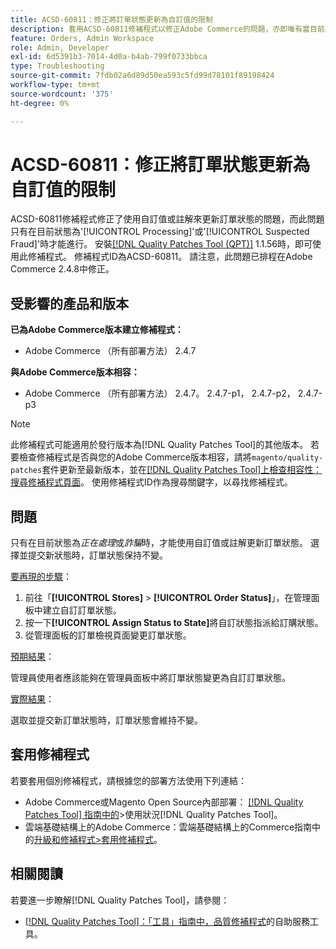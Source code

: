```yaml
---
title: ACSD-60811：修正將訂單狀態更新為自訂值的限制
description: 套用ACSD-60811修補程式以修正Adobe Commerce的問題，亦即唯有當目前狀態為「處理中」或「詐騙」時，才能使用自訂值或註解更新訂單狀態。
feature: Orders, Admin Workspace
role: Admin, Developer
exl-id: 6d5391b3-7014-4d0a-b4ab-799f0733bbca
type: Troubleshooting
source-git-commit: 7fdb02a6d89d50ea593c5fd99d78101f89198424
workflow-type: tm+mt
source-wordcount: '375'
ht-degree: 0%

---
```


# ACSD-60811：修正將訂單狀態更新為自訂值的限制

ACSD-60811修補程式修正了使用自訂值或註解來更新訂單狀態的問題，而此問題只有在目前狀態為&#39;[!UICONTROL Processing]&#39;或&#39;[!UICONTROL Suspected Fraud]&#39;時才能進行。 安裝[[!DNL Quality Patches Tool (QPT)]](/help/tools/quality-patches-tool/quality-patches-tool-to-self-serve-quality-patches.md) 1.1.56時，即可使用此修補程式。 修補程式ID為ACSD-60811。 請注意，此問題已排程在Adobe Commerce 2.4.8中修正。

## 受影響的產品和版本

**已為Adobe Commerce版本建立修補程式：**

* Adobe Commerce （所有部署方法） 2.4.7

**與Adobe Commerce版本相容：**

* Adobe Commerce （所有部署方法） 2.4.7。 2.4.7-p1， 2.4.7-p2， 2.4.7-p3

>[!NOTE]
>
>此修補程式可能適用於發行版本為[!DNL Quality Patches Tool]的其他版本。 若要檢查修補程式是否與您的Adobe Commerce版本相容，請將`magento/quality-patches`套件更新至最新版本，並在[[!DNL Quality Patches Tool]上檢查相容性：搜尋修補程式頁面](https://experienceleague.adobe.com/tools/commerce-quality-patches/index.html?lang=zh-Hant)。 使用修補程式ID作為搜尋關鍵字，以尋找修補程式。

## 問題

只有在目前狀態為&#x200B;*正在處理*&#x200B;或&#x200B;*詐騙*&#x200B;時，才能使用自訂值或註解更新訂單狀態。 選擇並提交新狀態時，訂單狀態保持不變。

<u>要再現的步驟</u>：

1. 前往「**[!UICONTROL Stores]** > **[!UICONTROL Order Status]**」，在管理面板中建立自訂訂單狀態。
1. 按一下&#x200B;**[!UICONTROL Assign Status to State]**&#x200B;將自訂狀態指派給訂購狀態。
1. 從管理面板的訂單檢視頁面變更訂單狀態。

<u>預期結果</u>：

管理員使用者應該能夠在管理員面板中將訂單狀態變更為自訂訂單狀態。

<u>實際結果</u>：

選取並提交新訂單狀態時，訂單狀態會維持不變。

## 套用修補程式

若要套用個別修補程式，請根據您的部署方法使用下列連結：

* Adobe Commerce或Magento Open Source內部部署： [[!DNL Quality Patches Tool] 指南中的](/help/tools/quality-patches-tool/usage.md)>使用狀況[!DNL Quality Patches Tool]。
* 雲端基礎結構上的Adobe Commerce：雲端基礎結構上的Commerce指南中的[升級和修補程式>套用修補程式](https://experienceleague.adobe.com/docs/commerce-cloud-service/user-guide/develop/upgrade/apply-patches.html?lang=zh-Hant)。

## 相關閱讀

若要進一步瞭解[!DNL Quality Patches Tool]，請參閱：

* [[!DNL Quality Patches Tool]：「工具」指南中，品質修補程式](/help/tools/quality-patches-tool/quality-patches-tool-to-self-serve-quality-patches.md)的自助服務工具。
